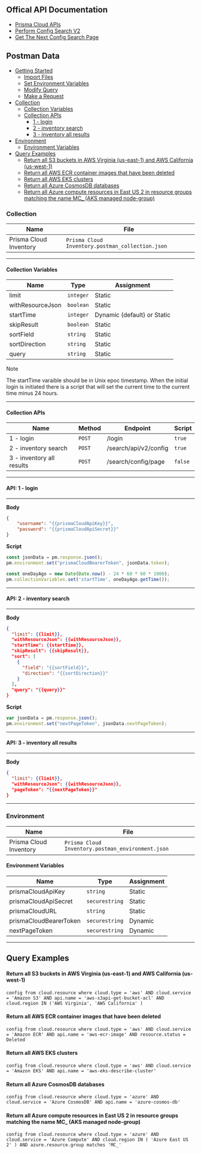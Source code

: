 ## Offical API Documentation

- [Prisma Cloud APIs](https://pan.dev/prisma-cloud/api/)
- [Perform Config Search V2](https://pan.dev/prisma-cloud/api/cspm/search-config-v-2/)
- [Get The Next Config Search Page](https://pan.dev/prisma-cloud/api/cspm/search-config-page/)

## Postman Data

- [Getting Started](#api-1---login)
  - [Import Files](#api-1---login)
  - [Set Environment Variables](#api-1---login)
  - [Modify Query](#api-1---login)
  - [Make a Request](#api-1---login)
- [Collection](#collection)
  - [Collection Variables](#collection-variables)
  - [Collection APIs](#collection-apis)
    - [1 - login](#api-1---login)
    - [2 - inventory search ](#api-2---inventory-search)
    - [3 - inventory all results](#api-3---inventory-all-results)
- [Environment](#environment)
  - [Environment Variables](#environment-variables)
- [Query Examples](#query-examples)
  - [Return all S3 buckets in AWS Virginia (us-east-1) and AWS California (us-west-1)](#return-all-s3-buckets-in-aws-virginia-us-east-1-and-aws-california-us-west-1)
  - [Return all AWS ECR container images that have been deleted](#return-all-aws-ecr-container-images-that-have-been-deleted)
  - [Return all AWS EKS clusters](#return-all-aws-eks-clusters)
  - [Return all Azure CosmosDB databases](#return-all-azure-cosmosdb-databases)
  - [Return all Azure compute resources in East US 2 in resource groups matching the name MC_ (AKS managed node-group)](#return-all-azure-compute-resources-in-east-us-2-in-resource-groups-matching-the-name-mc_-aks-managed-node-group)

### Collection

 | Name |  File  | 
 |------|--------|
 | Prisma Cloud Inventory | `Prisma Cloud Inventory.postman_collection.json`

---

#### Collection Variables

 | Name |  Type  | Assignment  | 
 |------|--------|-------------|
 | limit | `integer` | Static
 | withResourceJson | `boolean` | Static
 | startTime | `integer` | Dynamic (default) or Static
 | skipResult | `boolean` | Static
 | sortField | `string` | Static
 | sortDirection | `string` | Static
 | query | `string` | Static

> [!NOTE]
> The startTime varaible should be in Unix epoc timestamp. When the initial
> login is initiated there is a script that will set the current time to the
> current time minus 24 hours.

---

#### Collection APIs

 | Name | Method | Endpoint | Script |
 |------|--------|----------|--------|
 | 1 - login | `POST` | /login | `true`
 | 2 - inventory search | `POST` | /search/api/v2/config | `true`
 | 3 - inventory all results | `POST` | /search/config/page | `false`

----
#### **API: 1 - login**
----

**Body**

```json
{
    "username": "{{prismaCloudApiKey}}",
    "password": "{{prismaCloudApiSecret}}"
}
```
**Script**

```JavaScript
const jsonData = pm.response.json();
pm.environment.set("prismaCloudBearerToken", jsonData.token);

const oneDayAgo = new Date(Date.now() - 24 * 60 * 60 * 1000);
pm.collectionVariables.set('startTime', oneDayAgo.getTime());
```

----
#### **API: 2 - inventory search**
----

**Body**

```json
{
  "limit": {{limit}},
  "withResourceJson": {{withResourceJson}},
  "startTime": {{startTime}},
  "skipResult": {{skipResult}},
  "sort": [
    {
      "field": "{{sortField}}",
      "direction": "{{sortDirection}}"
    }
  ],
  "query": "{{query}}"
}
```
**Script**

```JavaScript
var jsonData = pm.response.json();
pm.environment.set("nextPageToken", jsonData.nextPageToken);
```

----
#### **API: 3 - inventory all results**
----

**Body**

```json
{
  "limit": {{limit}},
  "withResourceJson": {{withResourceJson}},
  "pageToken": "{{nextPageToken}}"
}
```
---

### Environment

 | Name |  File  | 
 |------|--------|
 | Prisma Cloud Inventory | `Prisma Cloud Inventory.postman_environment.json`

#### Environment Variables

 | Name |  Type  | Assignment  | 
 |------|--------|-------------|
 | prismaCloudApiKey | `string` | Static
 | prismaCloudApiSecret | `securestring` | Static
 | prismaCloudURL | `string` | Static
 | prismaCloudBearerToken | `securestring` | Dynamic
 | nextPageToken | `securestring` | Dynamic

 ---

## Query Examples

#### Return all S3 buckets in AWS Virginia (us-east-1) and AWS California (us-west-1)

```shell
config from cloud.resource where cloud.type = 'aws' AND cloud.service = 'Amazon S3' AND api.name = 'aws-s3api-get-bucket-acl' AND cloud.region IN ('AWS Virginia', 'AWS California' )
```

#### Return all AWS ECR container images that have been deleted

```shell
config from cloud.resource where cloud.type = 'aws' AND cloud.service = 'Amazon ECR' AND api.name = 'aws-ecr-image' AND resource.status = Deleted
```

#### Return all AWS EKS clusters

```shell
config from cloud.resource where cloud.type = 'aws' AND cloud.service = 'Amazon EKS' AND api.name = 'aws-eks-describe-cluster'
```

#### Return all Azure CosmosDB databases

```shell
config from cloud.resource where cloud.type = 'azure' AND cloud.service = 'Azure CosmosDB' AND api.name = 'azure-cosmos-db'
```

#### Return all Azure compute resources in East US 2 in resource groups matching the name MC_ (AKS managed node-group)

```shell
config from cloud.resource where cloud.type = 'azure' AND cloud.service = 'Azure Compute' AND cloud.region IN ( 'Azure East US 2' ) AND azure.resource.group matches 'MC_'
```